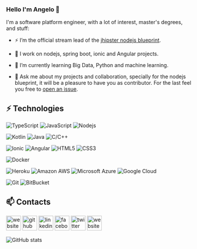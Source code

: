 ### Hello I'm Angelo 👋

<!--
**amanganiello90/amanganiello90** is a ✨ _special_ ✨ repository because its `README.md` (this file) appears on your GitHub profile.

Here are some ideas to get you started:

- 🔭 I’m currently working on ...
- 🌱 I’m currently learning ...
- 👯 I’m looking to collaborate on ...
- 🤔 I’m looking for help with ...
- 💬 Ask me about ...
- 📫 How to reach me: ...
- 😄 Pronouns: ...
- ⚡ Fun fact: ...
-->

I'm a software platform engineer, with a lot of interest, master's degrees, and stuff:

- ⚡ I’m the official stream lead of the [jhipster nodejs blueprint](https://github.com/jhipster/generator-jhipster-nodejs).

- 🔭 I work on nodejs, spring boot, ionic and Angular projects.

- 🌱 I’m currently learning Big Data, Python and machine learning.

- 💬 Ask me about my projects and collaboration, specially for the nodejs blueprint, it will be a pleasure to have you as contributor.
For the last feel you free to [open an issue](https://github.com/jhipster/generator-jhipster-nodejs/issues).


## ⚡ Technologies


![TypeScript](https://img.shields.io/badge/-TypeScript-007ACC?style=flat-square&logo=typescript)
![JavaScript](https://img.shields.io/badge/-JavaScript-black?style=flat-square&logo=javascript)
![Nodejs](https://img.shields.io/badge/-Nodejs-339933?style=flat&logoColor=white&logo=Node.js)

![Kotlin](https://img.shields.io/badge/-Kotlin-0095D5?style=flat-square&logoColor=white&logo=kotlin)
![Java](https://img.shields.io/badge/-java-E34A86?style=flat-square&logo=java)
![C/C++](https://img.shields.io/badge/-C++-00599C?style=flat-square&logo=c)

![Ionic](https://img.shields.io/badge/-ionic-FA7343?style=flat-square&logoColor=white&logo=ionic)
![Angular](https://img.shields.io/badge/-angular-0095D5?style=flat-square&logoColor=white&logo=Angular)
![HTML5](https://img.shields.io/badge/-HTML5-E34F26?style=flat-square&logo=html5&logoColor=white)
![CSS3](https://img.shields.io/badge/-CSS3-1572B6?style=flat-square&logo=css3)

![Docker](https://img.shields.io/badge/-Docker-black?style=flat-square&logo=docker)

![Heroku](https://img.shields.io/badge/-Heroku-430098?style=flat-square&logo=heroku)
![Amazon AWS](https://img.shields.io/badge/Amazon%20AWS-232F3E?style=flat-square&logo=amazon-aws)
![Microsoft Azure](https://img.shields.io/badge/Microsoft%20Azure-232F7E?style=flat-square&logo=microsoft-azure)
![Google Cloud](https://img.shields.io/badge/Google%20Cloud-black?style=flat-square&logo=google-cloud)

![Git](https://img.shields.io/badge/-Git-black?style=flat-square&logo=git)
![BitBucket](https://img.shields.io/badge/-BitBucket-darkblue?style=flat-square&logo=bitbucket)

## 📫 Contacts

[<img src='https://cdn.jsdelivr.net/npm/simple-icons@3.0.1/icons/minutemailer.svg' alt='website' height='40'>](mailto:angelo.mang@libero.it) 
[<img src='https://cdn.jsdelivr.net/npm/simple-icons@3.0.1/icons/github.svg' alt='github' height='40'>](https://github.com/amanganiello90)  [<img src='https://cdn.jsdelivr.net/npm/simple-icons@3.0.1/icons/linkedin.svg' alt='linkedin' height='40'>](https://www.linkedin.com/in/angelomanganiello)  [<img src='https://cdn.jsdelivr.net/npm/simple-icons@3.0.1/icons/facebook.svg' alt='facebook' height='40'>](https://it-it.facebook.com/angelo.manganiello.16)  [<img src='https://cdn.jsdelivr.net/npm/simple-icons@3.0.1/icons/twitter.svg' alt='twitter' height='40'>](https://twitter.com/amanganiello90)  [<img src='https://cdn.jsdelivr.net/npm/simple-icons@3.0.1/icons/icloud.svg' alt='website' height='40'>](https://amanganiello90.github.io/)  

![GitHub stats](https://github-readme-stats.vercel.app/api?username=amanganiello90&show_icons=true)  
